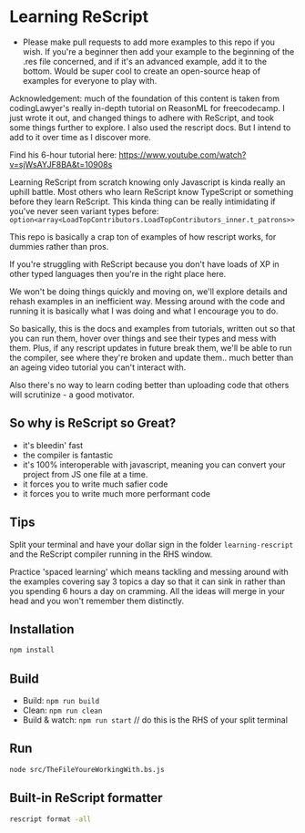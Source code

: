 # Learning ReScript 

* Please make pull requests to add more examples to this repo if you wish. If you're a beginner then add your
  example to the beginning of the .res file concerned, and if it's an advanced example, add it to the bottom. 
  Would be super cool to create an open-source heap of examples for everyone to play with. 

Acknowledgement: much of the foundation of this content is taken from codingLawyer's really in-depth tutorial 
on ReasonML for freecodecamp. I just wrote it out, and changed things to adhere with ReScript, and took some 
things further to explore. I also used the rescript docs. But I intend to add to it over time as I discover more. 

Find his 6-hour tutorial here: https://www.youtube.com/watch?v=sjWsAYJF8BA&t=10908s

Learning ReScript from scratch knowing only Javascript is kinda really an uphill battle. Most others who learn 
ReScript know TypeScript or something before they learn ReScript. This kinda thing can be really intimidating 
if you've never seen variant types before: `option<array<LoadTopContributors.LoadTopContributors_inner.t_patrons>>`

This repo is basically a crap ton of examples
of how rescript works, for dummies rather than pros. 

If you're struggling with ReScript because you don't have loads of XP in other typed languages then you're 
in the right place here. 

We won't be doing things quickly and moving on, we'll explore details and rehash examples in an inefficient way. 
Messing around with the code and running it is basically what I was doing and what I encourage you to do.  

So basically, this is the docs and examples from tutorials, written out so that you can run them, hover over things 
and see their types and mess with them. Plus, if any rescript updates in future break them, we'll be able to run the 
compiler, see where they're broken and update them.. much better than an ageing video tutorial you can't interact with. 

Also there's no way to learn coding better than uploading code that others will scrutinize - a good motivator.  

## So why is ReScript so Great? 
  - it's bleedin' fast
  - the compiler is fantastic 
  - it's 100% interoperable with javascript, meaning you can convert your project from JS one file at a time.  
  - it forces you to write much safier code 
  - it forces you to write much more performant code

## Tips

Split your terminal and have your dollar sign in the folder `learning-rescript` and the ReScript compiler running 
in the RHS window. 

Practice 'spaced learning' which means tackling and messing around with the examples covering say 3 topics a day so 
that it can sink in rather than you spending 6 hours a day on cramming. All the ideas will merge in your head and you 
won't remember them distinctly. 

## Installation

```sh
npm install
```

## Build

- Build: `npm run build`
- Clean: `npm run clean`
- Build & watch: `npm run start`  // do this is the RHS of your split terminal 

## Run

```sh
node src/TheFileYoureWorkingWith.bs.js   
```

## Built-in ReScript formatter 

```sh
rescript format -all
```
